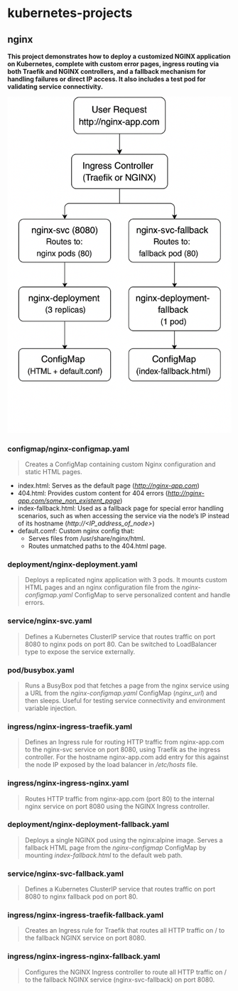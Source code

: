 # kubernetes-projects
## nginx
**This project demonstrates how to deploy a customized NGINX application on Kubernetes, complete with custom error pages, ingress routing via both Traefik and NGINX controllers, and a fallback mechanism for handling failures or direct IP access. It also includes a test pod for validating service connectivity.**

![nginx-architecture](nginx-architecture.png "nginx architecture")

### configmap/nginx-configmap.yaml
> Creates a ConfigMap containing custom Nginx configuration and static HTML pages.
- index.html: Serves as the default page (*http://nginx-app.com*)
- 404.html: Provides custom content for 404 errors (*http://nginx-app.com/some_non_existent_page*)
- index-fallback.html: Used as a fallback page for special error handling scenarios, such as when accessing the service via the node’s IP instead of its hostname (*http://<IP_address_of_node>*)
- default.comf: Custom nginx config that:
    - Serves files from /usr/share/nginx/html.
    - Routes unmatched paths to the 404.html page.

### deployment/nginx-deployment.yaml
> Deploys a replicated nginx application with 3 pods. It mounts custom HTML pages and an nginx configuration file from the *nginx-configmap.yaml* ConfigMap to serve personalized content and handle errors.

### service/nginx-svc.yaml
> Defines a Kubernetes ClusterIP service that routes traffic on port 8080 to nginx pods on port 80. Can be switched to LoadBalancer type to expose the service externally.

### pod/busybox.yaml
> Runs a BusyBox pod that fetches a page from the nginx service using a URL from the *nginx-configmap.yaml* ConfigMap (*nginx_url*) and then sleeps. Useful for testing service connectivity and environment variable injection.

### ingress/nginx-ingress-traefik.yaml
> Defines an Ingress rule for routing HTTP traffic from nginx-app.com to the nginx-svc service on port 8080, using Traefik as the ingress controller. For the hostname nginx-app.com add entry for this against the node IP exposed by the load balancer in */etc/hosts* file.

### ingress/nginx-ingress-nginx.yaml
>Routes HTTP traffic from nginx-app.com (port 80) to the internal nginx service on port 8080 using the NGINX Ingress controller.

### deployment/nginx-deployment-fallback.yaml
> Deploys a single NGINX pod using the nginx:alpine image. Serves a fallback HTML page from the *nginx-configmap* ConfigMap by mounting *index-fallback.html* to the default web path.

### service/nginx-svc-fallback.yaml
> Defines a Kubernetes ClusterIP service that routes traffic on port 8080 to nginx fallback pod on port 80.

### ingress/nginx-ingress-traefik-fallback.yaml
> Creates an Ingress rule for Traefik that routes all HTTP traffic on / to the fallback NGINX service on port 8080.

### ingress/nginx-ingress-nginx-fallback.yaml
> Configures the NGINX Ingress controller to route all HTTP traffic on / to the fallback NGINX service (nginx-svc-fallback) on port 8080.
